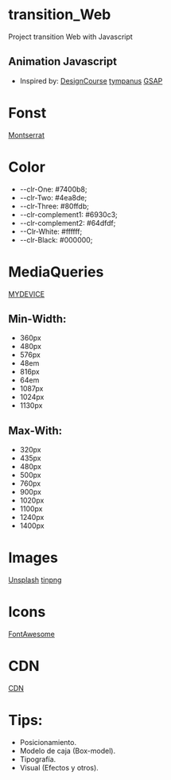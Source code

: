 # transition_Web
Project transition Web with Javascript 


## Animation Javascript
- Inspired by: 
[DesignCourse](https://www.youtube.com/watch?v=oNXX2iww5Is&t=5s)
[tympanus](https://tympanus.net/codrops/2021/03/10/shape-slideshow-with-clip-path/)
[GSAP](https://greensock.com/gsap/)
# Fonst
[Montserrat](https://fonts.google.com/specimen/Montserrat?preview.text_type=custom)

# Color
- --clr-One: #7400b8;
- --clr-Two: #4ea8de;
- --clr-Three: #80ffdb;
- --clr-complement1: #6930c3;
- --clr-complement2: #64dfdf;
- --Clr-White: #ffffff;
- --clr-Black: #000000;

# MediaQueries
[MYDEVICE](https://www.mydevice.io/#compare-devices)
## Min-Width: 
- 360px
- 480px
- 576px
- 48em
- 816px
- 64em
- 1087px
- 1024px
- 1130px

## Max-With: 
- 320px
- 435px
- 480px
- 500px
- 760px
- 900px
- 1020px
- 1100px
- 1240px
- 1400px

# Images
[Unsplash](https://unsplash.com/)
[tinpng](https://tinypng.com/)

# Icons
[FontAwesome](https://fontawesome.com/icons?d=gallery&p=2)

# CDN 
[CDN](https://cdnjs.com/)

# Tips: 

- Posicionamiento.
- Modelo de caja (Box-model).
- Tipografía.
- Visual (Efectos y otros).